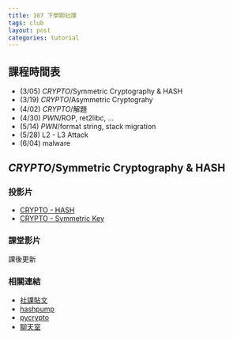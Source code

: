 ```yaml
---
title: 107 下學期社課
tags: club
layout: post
categories: tutorial
---
```


## 課程時間表
* (3/05) *CRYPTO*/Symmetric Cryptography & HASH	
* (3/19) *CRYPTO*/Asymmetric Cryptograhy
* (4/02) *CRYPTO*/解題
* (4/30) *PWN*/ROP, ret2libc, …
* (5/14) *PWN*/format string, stack migration
* (5/28) L2 - L3 Attack	
* (6/04) malware

## *CRYPTO*/Symmetric Cryptography & HASH
### 投影片
- [CRYPTO - HASH](https://drive.google.com/file/d/104WEZ1x3-EK_FFnIT1SCyT0koo7ZQlTo/view)
- [CRYPTO - Symmetric Key](https://drive.google.com/file/d/1qhKqGfywxHamr8qACUvJNHg9t7pEP2Gr/view)

### 課堂影片
課後更新

### 相關連結
- [社課貼文](https://www.facebook.com/NCTUCSC/posts/894486297399171)
- [hashpump](https://github.com/bwall/HashPump)
- [pycrypto](https://pypi.python.org/pypi/pycrypto)
- [聊天室](https://tlk.io/csc)
